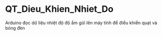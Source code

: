 # QT_Dieu_Khien_Nhiet_Do
Arduino đọc dữ liệu nhiệt độ độ ẩm gửi lên máy tính để điều khiển quạt và bóng đèn

